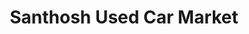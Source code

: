 ---
title: "Santhosh Used Car Market"
url: /neyyattinkara/santhosh-used-car-market/
shop: Autohaus
---